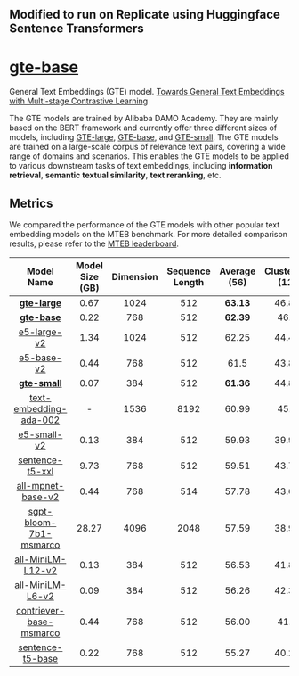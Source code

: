 ## Modified to run on Replicate using Huggingface Sentence Transformers

# [gte-base](https://huggingface.co/thenlper/gte-base)

General Text Embeddings (GTE) model. [Towards General Text Embeddings with Multi-stage Contrastive Learning](https://arxiv.org/abs/2308.03281)

The GTE models are trained by Alibaba DAMO Academy. They are mainly based on the BERT framework and currently offer three different sizes of models, including [GTE-large](https://huggingface.co/thenlper/gte-large), [GTE-base](https://huggingface.co/thenlper/gte-base), and [GTE-small](https://huggingface.co/thenlper/gte-small). The GTE models are trained on a large-scale corpus of relevance text pairs, covering a wide range of domains and scenarios. This enables the GTE models to be applied to various downstream tasks of text embeddings, including **information retrieval**, **semantic textual similarity**, **text reranking**, etc.

## Metrics

We compared the performance of the GTE models with other popular text embedding models on the MTEB benchmark. For more detailed comparison results, please refer to the [MTEB leaderboard](https://huggingface.co/spaces/mteb/leaderboard).

|                                     Model Name                                      | Model Size (GB) | Dimension | Sequence Length | Average (56) | Clustering (11) | Pair Classification (3) | Reranking (4) | Retrieval (15) | STS (10) | Summarization (1) | Classification (12) |
| :---------------------------------------------------------------------------------: | :-------------: | :-------: | :-------------: | :----------: | :-------------: | :---------------------: | :-----------: | :------------: | :------: | :---------------: | :-----------------: |
|             [**gte-large**](https://huggingface.co/thenlper/gte-large)              |      0.67       |   1024    |       512       |  **63.13**   |      46.84      |          85.00          |     59.13     |     52.22      |  83.35   |       31.66       |        73.33        |
|              [**gte-base**](https://huggingface.co/thenlper/gte-base)               |      0.22       |    768    |       512       |  **62.39**   |      46.2       |          84.57          |     58.61     |     51.14      |   82.3   |       31.17       |        73.01        |
|             [e5-large-v2](https://huggingface.co/intfloat/e5-large-v2)              |      1.34       |   1024    |       512       |    62.25     |      44.49      |          86.03          |     56.61     |     50.56      |  82.05   |       30.19       |        75.24        |
|              [e5-base-v2](https://huggingface.co/intfloat/e5-base-v2)               |      0.44       |    768    |       512       |     61.5     |      43.80      |          85.73          |     55.91     |     50.29      |  81.05   |       30.28       |        73.84        |
|             [**gte-small**](https://huggingface.co/thenlper/gte-small)              |      0.07       |    384    |       512       |  **61.36**   |      44.89      |          83.54          |     57.7      |     49.46      |  82.07   |       30.42       |        72.31        |
|    [text-embedding-ada-002](https://platform.openai.com/docs/guides/embeddings)     |        -        |   1536    |      8192       |    60.99     |      45.9       |          84.89          |     56.32     |     49.25      |  80.97   |       30.8        |        70.93        |
|              [e5-small-v2](https://huggingface.co/intfloat/e5-base-v2)              |      0.13       |    384    |       512       |    59.93     |      39.92      |          84.67          |     54.32     |     49.04      |  80.39   |       31.16       |        72.94        |
|   [sentence-t5-xxl](https://huggingface.co/sentence-transformers/sentence-t5-xxl)   |      9.73       |    768    |       512       |    59.51     |      43.72      |          85.06          |     56.42     |     42.24      |  82.63   |       30.08       |        73.42        |
| [all-mpnet-base-v2](https://huggingface.co/sentence-transformers/all-mpnet-base-v2) |      0.44       |    768    |       514       |    57.78     |      43.69      |          83.04          |     59.36     |     43.81      |  80.28   |       27.49       |        65.07        |
| [sgpt-bloom-7b1-msmarco](https://huggingface.co/bigscience/sgpt-bloom-7b1-msmarco)  |      28.27      |   4096    |      2048       |    57.59     |      38.93      |          81.9           |     55.65     |     48.22      |  77.74   |       33.6        |        66.19        |
| [all-MiniLM-L12-v2](https://huggingface.co/sentence-transformers/all-MiniLM-L12-v2) |      0.13       |    384    |       512       |    56.53     |      41.81      |          82.41          |     58.44     |     42.69      |   79.8   |       27.9        |        63.21        |
|  [all-MiniLM-L6-v2](https://huggingface.co/sentence-transformers/all-MiniLM-L6-v2)  |      0.09       |    384    |       512       |    56.26     |      42.35      |          82.37          |     58.04     |     41.95      |   78.9   |       30.81       |        63.05        |
|  [contriever-base-msmarco](https://huggingface.co/nthakur/contriever-base-msmarco)  |      0.44       |    768    |       512       |    56.00     |      41.1       |          82.54          |     53.14     |     41.88      |  76.51   |       30.36       |        66.68        |
|  [sentence-t5-base](https://huggingface.co/sentence-transformers/sentence-t5-base)  |      0.22       |    768    |       512       |    55.27     |      40.21      |          85.18          |     53.09     |     33.63      |  81.14   |       31.39       |        69.81        |

